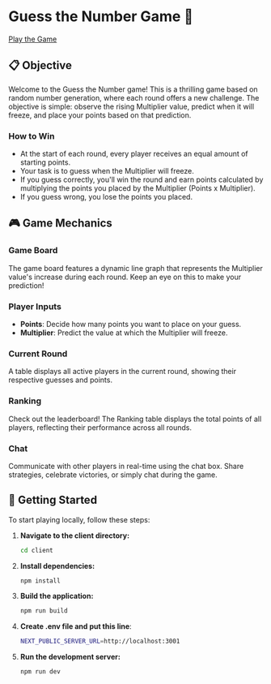 # Guess the Number Game 🎲

[Play the Game](https://alina-guess-number.netlify.app)

## 📋 Objective

Welcome to the Guess the Number game! This is a thrilling game based on random number generation, where each round offers a new challenge. The objective is simple: observe the rising Multiplier value, predict when it will freeze, and place your points based on that prediction.

### How to Win

- At the start of each round, every player receives an equal amount of starting points.
- Your task is to guess when the Multiplier will freeze.
- If you guess correctly, you'll win the round and earn points calculated by multiplying the points you placed by the Multiplier (Points x Multiplier).
- If you guess wrong, you lose the points you placed.

## 🎮 Game Mechanics

### Game Board

The game board features a dynamic line graph that represents the Multiplier value's increase during each round. Keep an eye on this to make your prediction!

### Player Inputs

- **Points**: Decide how many points you want to place on your guess.
- **Multiplier**: Predict the value at which the Multiplier will freeze.

### Current Round

A table displays all active players in the current round, showing their respective guesses and points.

### Ranking

Check out the leaderboard! The Ranking table displays the total points of all players, reflecting their performance across all rounds.

### Chat

Communicate with other players in real-time using the chat box. Share strategies, celebrate victories, or simply chat during the game.

## 🚀 Getting Started

To start playing locally, follow these steps:

1. **Navigate to the client directory:**
   ```bash
   cd client
   ```
2. **Install dependencies:**
   ```bash
   npm install
   ```
3. **Build the application:**
   ```bash
   npm run build
   ```
4. **Create .env file and put this line**:
   ```bash
   NEXT_PUBLIC_SERVER_URL=http://localhost:3001
   ```
5. **Run the development server:**
   ```bash
   npm run dev
   ```
